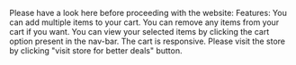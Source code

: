 Please have a look here before proceeding with the website:
Features:
You can add multiple items to your cart.
You can remove any items from your cart if you want.
You can view your selected items by clicking the cart option present in the nav-bar.
The cart is responsive.
Please visit the store by clicking "visit store for better deals" button.
